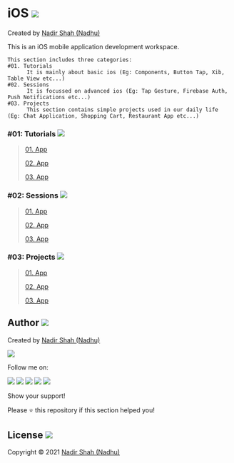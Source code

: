 # iOS [<img src="https://github.com/iamnadhu/Utilities-N14/blob/main/icons/ios-icon.png">](https://github.com/iamnadhu/iOS-N14)
Created by [Nadir Shah (Nadhu)](https://github.com/iamnadhu)

This is an iOS mobile application development workspace.


```
This section includes three categories:
#01. Tutorials
      It is mainly about basic ios (Eg: Components, Button Tap, Xib, Table View etc...)
#02. Sessions
      It is focussed on advanced ios (Eg: Tap Gesture, Firebase Auth, Push Notifications etc...)
#03. Projects
      This section contains simple projects used in our daily life (Eg: Chat Application, Shopping Cart, Restaurant App etc...) 
```


### #01: Tutorials [<img src="https://github.com/iamnadhu/Utilities-N14/blob/main/icons/tutorials-icon.png">](https://github.com/iamnadhu/iOS-N14)
>
> [01. App](https://github.com/iamnadhu/iOS-N14)
>
> [02. App](https://github.com/iamnadhu/iOS-N14)
>
> [03. App](https://github.com/iamnadhu/iOS-N14)
>


### #02: Sessions [<img src="https://github.com/iamnadhu/Utilities-N14/blob/main/icons/sessions-icon.png">](https://github.com/iamnadhu/iOS-N14)
>
> [01. App](https://github.com/iamnadhu/iOS-N14)
>
> [02. App](https://github.com/iamnadhu/iOS-N14)
>
> [03. App](https://github.com/iamnadhu/iOS-N14)
>


### #03: Projects [<img src="https://github.com/iamnadhu/Utilities-N14/blob/main/icons/projects-icon.png">](https://github.com/iamnadhu/iOS-N14)
>
> [01. App](https://github.com/iamnadhu/iOS-N14)
>
> [02. App](https://github.com/iamnadhu/iOS-N14)
>
> [03. App](https://github.com/iamnadhu/iOS-N14)
>


## Author  [<img src="https://github.com/iamnadhu/Utilities-N14/blob/main/icons/auther-icon.png">](https://github.com/iamnadhu)
Created by [Nadir Shah (Nadhu)](https://github.com/iamnadhu)

[<img src="https://github.com/iamnadhu/Utilities-N14/blob/main/icons/nadhu-icon.jpg">](https://github.com/iamnadhu)

Follow me on: 

[<img src="https://github.com/iamnadhu/Utilities-N14/blob/main/icons/instagram-icon.png">](https://www.instagram.com/iamnadhu/)
[<img src="https://github.com/iamnadhu/Utilities-N14/blob/main/icons/whatsapp-icon.png">](https://api.whatsapp.com/send?phone=917293451396&lang=en)
[<img src="https://github.com/iamnadhu/Utilities-N14/blob/main/icons/linkedin-icon.png">](https://www.linkedin.com/in/iamnadhu/)
[<img src="https://github.com/iamnadhu/Utilities-N14/blob/main/icons/facebook-icon.png">](https://www.facebook.com/iamnadhu/)
[<img src="https://github.com/iamnadhu/Utilities-N14/blob/main/icons/telegram-icon.png">](https://t.me/iamnadhu)

Show your support!

Please ⭐️   this repository if this section helped you!


## License  [<img src="https://github.com/iamnadhu/Utilities-N14/blob/main/icons/license-icon.png">](https://github.com/iamnadhu/iOS-N14)
Copyright © 2021 [Nadir Shah (Nadhu)](https://github.com/iamnadhu)
